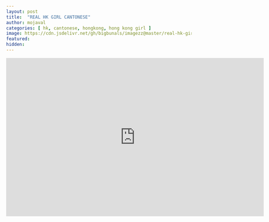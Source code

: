 ```yaml
---
layout: post
title:  "REAL HK GIRL CANTONESE"
author: mojaval
categories: [ hk, cantonese, hongkong, hong kong girl ]
image: https://cdn.jsdelivr.net/gh/bigbunals/imagezz@master/real-hk-girl-cantonese___3abb46b6e2f7d1b55bfed7de39d80e6b5ee9565a.mp4.jpg
featured: 
hidden: 
---
```


<iframe src="https://openload.co/embed/1ijTmm6kK2Y/real-hk-girl-cantonese___3abb46b6e2f7d1b55bfed7de39d80e6b5ee9565a.mp4" scrolling="no" frameborder="0" width="700" height="430" allowfullscreen="true" webkitallowfullscreen="true" mozallowfullscreen="true"></iframe>